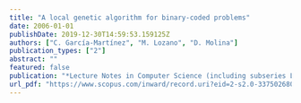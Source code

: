 ```yaml
---
title: "A local genetic algorithm for binary-coded problems"
date: 2006-01-01
publishDate: 2019-12-30T14:59:53.159125Z
authors: ["C. García-Martínez", "M. Lozano", "D. Molina"]
publication_types: ["2"]
abstract: ""
featured: false
publication: "*Lecture Notes in Computer Science (including subseries Lecture Notes in Artificial Intelligence and Lecture Notes in Bioinformatics)*"
url_pdf: "https://www.scopus.com/inward/record.uri?eid=2-s2.0-33750268023&partnerID=40&md5=d03372caa61405046ecfb7994779821e"
---
```


